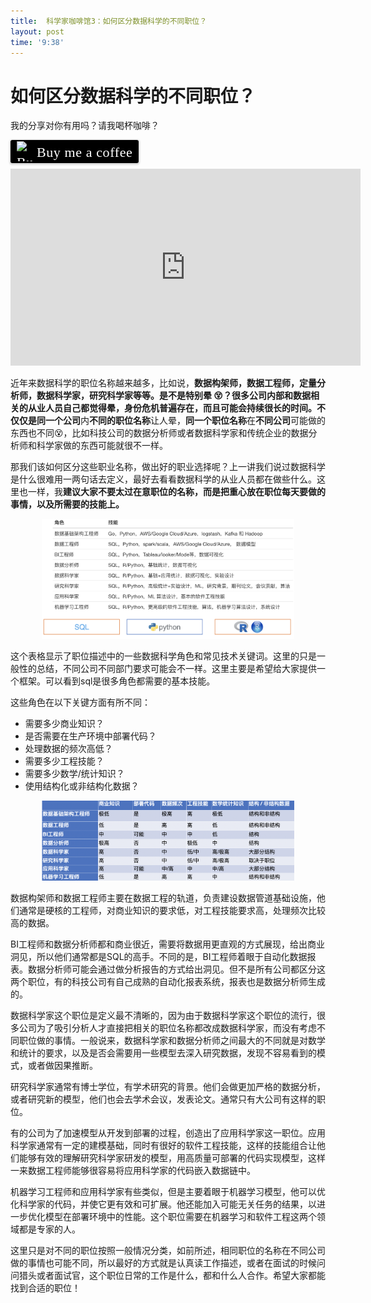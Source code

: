 ```yaml
---
title:  科学家咖啡馆3：如何区分数据科学的不同职位？
layout: post
time: '9:38'
---
```


# 如何区分数据科学的不同职位？


我的分享对你有用吗？请我喝杯咖啡？

<style>.bmc-button img{width: 27px !important;margin-bottom: 1px !important;box-shadow: none !important;border: none !important;vertical-align: middle !important;}.bmc-button{line-height: 36px !important;height:37px !important;text-decoration: none !important;display:inline-flex !important;color:#ffffff !important;background-color:#000000 !important;border-radius: 3px !important;border: 1px solid transparent !important;padding: 1px 9px !important;font-size: 22px !important;letter-spacing: 0.6px !important;box-shadow: 0px 1px 2px rgba(190, 190, 190, 0.5) !important;-webkit-box-shadow: 0px 1px 2px 2px rgba(190, 190, 190, 0.5) !important;margin: 0 auto !important;font-family:'Cookie', cursive !important;-webkit-box-sizing: border-box !important;box-sizing: border-box !important;-o-transition: 0.3s all linear !important;-webkit-transition: 0.3s all linear !important;-moz-transition: 0.3s all linear !important;-ms-transition: 0.3s all linear !important;transition: 0.3s all linear !important;}.bmc-button:hover, .bmc-button:active, .bmc-button:focus {-webkit-box-shadow: 0px 1px 2px 2px rgba(190, 190, 190, 0.5) !important;text-decoration: none !important;box-shadow: 0px 1px 2px 2px rgba(190, 190, 190, 0.5) !important;opacity: 0.85 !important;color:#ffffff !important;}</style><link href="https://fonts.googleapis.com/css?family=Cookie" rel="stylesheet"><a class="bmc-button" target="_blank" href="https://www.buymeacoffee.com/scientistcafe"><img src="https://bmc-cdn.nyc3.digitaloceanspaces.com/BMC-button-images/BMC-btn-logo.svg" alt="Buy me a coffee"><span style="margin-left:5px">Buy me a coffee</span></a>


<center><iframe width="560" height="315" src="https://www.youtube.com/embed/W6iXs5z_EIE" title="YouTube video player" frameborder="0" allow="accelerometer; autoplay; clipboard-write; encrypted-media; gyroscope; picture-in-picture" allowfullscreen></iframe></center>

近年来数据科学的职位名称越来越多，比如说，**数据构架师，数据工程师，定量分析师，数据科学家，研究科学家等等。**是不是特别晕 😵？很多公司内部和数据相关的从业人员自己都觉得晕，身份危机普遍存在，而且可能会持续很长的时间。不仅仅是**同一个公司**内**不同的职位名称**让人晕，**同一个职位名称**在**不同公司**可能做的东西也不同😵，比如科技公司的数据分析师或者数据科学家和传统企业的数据分析师和科学家做的东西可能就很不一样。

那我们该如何区分这些职业名称，做出好的职业选择呢？上一讲我们说过数据科学是什么很难用一两句话去定义，最好去看看数据科学的从业人员都在做些什么。这里也一样，我**建议大家不要太过在意职位的名称，而是把重心放在职位每天要做的事情，以及所需要的技能上。**

<p align="center">
  <img src="/images/dstitle1.png"  width="80%" />
</p>

这个表格显示了职位描述中的一些数据科学角色和常见技术关键词。这里的只是一般性的总结，不同公司不同部门要求可能会不一样。这里主要是希望给大家提供一个框架。可以看到sql是很多角色都需要的基本技能。

这些角色在以下关键方面有所不同：

- 需要多少商业知识？
- 是否需要在生产环境中部署代码？
- 处理数据的频次高低？
- 需要多少工程技能？
- 需要多少数学/统计知识？
- 使用结构化或非结构化数据？

<p align="center">
  <img src="/images/dstitle2.png"  width="80%" />
</p>

数据构架师和数据工程师主要在数据工程的轨道，负责建设数据管道基础设施，他们通常是硬核的工程师，对商业知识的要求低，对工程技能要求高，处理频次比较高的数据。

BI工程师和数据分析师都和商业很近，需要将数据用更直观的方式展现，给出商业洞见，所以他们通常都是SQL的高手。不同的是，BI工程师着眼于自动化数据报表。数据分析师可能会通过做分析报告的方式给出洞见。但不是所有公司都区分这两个职位，有的科技公司有自己成熟的自动化报表系统，报表也是数据分析师生成的。

数据科学家这个职位是定义最不清晰的，因为由于数据科学家这个职位的流行，很多公司为了吸引分析人才直接把相关的职位名称都改成数据科学家，而没有考虑不同职位做的事情。一般说来，数据科学家和数据分析师之间最大的不同就是对数学和统计的要求，以及是否会需要用一些模型去深入研究数据，发现不容易看到的模式，或者做因果推断。

研究科学家通常有博士学位，有学术研究的背景。他们会做更加严格的数据分析，或者研究新的模型，他们也会去学术会议，发表论文。通常只有大公司有这样的职位。

有的公司为了加速模型从开发到部署的过程，创造出了应用科学家这一职位。应用科学家通常有一定的建模基础，同时有很好的软件工程技能，这样的技能组合让他们能够有效的理解研究科学家研发的模型，用高质量可部署的代码实现模型，这样一来数据工程师能够很容易将应用科学家的代码嵌入数据链中。

机器学习工程师和应用科学家有些类似，但是主要着眼于机器学习模型，他可以优化科学家的代码，并使它更有效和可扩展。他还能加入可能无关任务的结果，以进一步优化模型在部署环境中的性能。这个职位需要在机器学习和软件工程这两个领域都是专家的人。

这里只是对不同的职位按照一般情况分类，如前所述，相同职位的名称在不同公司做的事情也可能不同，所以最好的方式就是认真读工作描述，或者在面试的时候问问猎头或者面试官，这个职位日常的工作是什么，都和什么人合作。希望大家都能找到合适的职位！